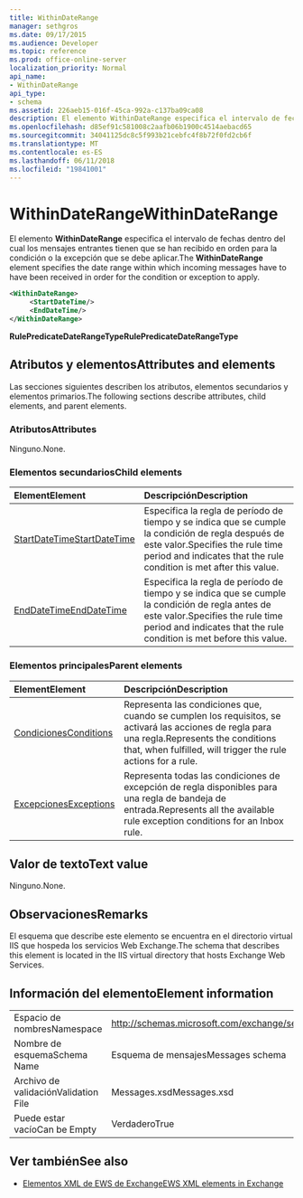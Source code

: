 ```yaml
---
title: WithinDateRange
manager: sethgros
ms.date: 09/17/2015
ms.audience: Developer
ms.topic: reference
ms.prod: office-online-server
localization_priority: Normal
api_name:
- WithinDateRange
api_type:
- schema
ms.assetid: 226aeb15-016f-45ca-992a-c137ba09ca08
description: El elemento WithinDateRange especifica el intervalo de fechas dentro del cual los mensajes entrantes tienen que se han recibido en orden para la condición o la excepción que se debe aplicar.
ms.openlocfilehash: d85ef91c581008c2aafb06b1900c4514aebacd65
ms.sourcegitcommit: 34041125dc8c5f993b21cebfc4f8b72f0fd2cb6f
ms.translationtype: MT
ms.contentlocale: es-ES
ms.lasthandoff: 06/11/2018
ms.locfileid: "19841001"
---
```

# <a name="withindaterange"></a><span data-ttu-id="7893c-103">WithinDateRange</span><span class="sxs-lookup"><span data-stu-id="7893c-103">WithinDateRange</span></span>

<span data-ttu-id="7893c-104">El elemento **WithinDateRange** especifica el intervalo de fechas dentro del cual los mensajes entrantes tienen que se han recibido en orden para la condición o la excepción que se debe aplicar.</span><span class="sxs-lookup"><span data-stu-id="7893c-104">The **WithinDateRange** element specifies the date range within which incoming messages have to have been received in order for the condition or exception to apply.</span></span> 
  
```XML
<WithinDateRange>
     <StartDateTime/>
     <EndDateTime/>
</WithinDateRange>
```

 <span data-ttu-id="7893c-105">**RulePredicateDateRangeType**</span><span class="sxs-lookup"><span data-stu-id="7893c-105">**RulePredicateDateRangeType**</span></span>
## <a name="attributes-and-elements"></a><span data-ttu-id="7893c-106">Atributos y elementos</span><span class="sxs-lookup"><span data-stu-id="7893c-106">Attributes and elements</span></span>

<span data-ttu-id="7893c-107">Las secciones siguientes describen los atributos, elementos secundarios y elementos primarios.</span><span class="sxs-lookup"><span data-stu-id="7893c-107">The following sections describe attributes, child elements, and parent elements.</span></span>
  
### <a name="attributes"></a><span data-ttu-id="7893c-108">Atributos</span><span class="sxs-lookup"><span data-stu-id="7893c-108">Attributes</span></span>

<span data-ttu-id="7893c-109">Ninguno.</span><span class="sxs-lookup"><span data-stu-id="7893c-109">None.</span></span>
  
### <a name="child-elements"></a><span data-ttu-id="7893c-110">Elementos secundarios</span><span class="sxs-lookup"><span data-stu-id="7893c-110">Child elements</span></span>

|<span data-ttu-id="7893c-111">**Element**</span><span class="sxs-lookup"><span data-stu-id="7893c-111">**Element**</span></span>|<span data-ttu-id="7893c-112">**Descripción**</span><span class="sxs-lookup"><span data-stu-id="7893c-112">**Description**</span></span>|
|:-----|:-----|
|[<span data-ttu-id="7893c-113">StartDateTime</span><span class="sxs-lookup"><span data-stu-id="7893c-113">StartDateTime</span></span>](startdatetime.md) <br/> |<span data-ttu-id="7893c-114">Especifica la regla de período de tiempo y se indica que se cumple la condición de regla después de este valor.</span><span class="sxs-lookup"><span data-stu-id="7893c-114">Specifies the rule time period and indicates that the rule condition is met after this value.</span></span>  <br/> |
|[<span data-ttu-id="7893c-115">EndDateTime</span><span class="sxs-lookup"><span data-stu-id="7893c-115">EndDateTime</span></span>](enddatetime.md) <br/> |<span data-ttu-id="7893c-116">Especifica la regla de período de tiempo y se indica que se cumple la condición de regla antes de este valor.</span><span class="sxs-lookup"><span data-stu-id="7893c-116">Specifies the rule time period and indicates that the rule condition is met before this value.</span></span>  <br/> |
   
### <a name="parent-elements"></a><span data-ttu-id="7893c-117">Elementos principales</span><span class="sxs-lookup"><span data-stu-id="7893c-117">Parent elements</span></span>

|<span data-ttu-id="7893c-118">**Element**</span><span class="sxs-lookup"><span data-stu-id="7893c-118">**Element**</span></span>|<span data-ttu-id="7893c-119">**Descripción**</span><span class="sxs-lookup"><span data-stu-id="7893c-119">**Description**</span></span>|
|:-----|:-----|
|[<span data-ttu-id="7893c-120">Condiciones</span><span class="sxs-lookup"><span data-stu-id="7893c-120">Conditions</span></span>](conditions.md) <br/> |<span data-ttu-id="7893c-121">Representa las condiciones que, cuando se cumplen los requisitos, se activará las acciones de regla para una regla.</span><span class="sxs-lookup"><span data-stu-id="7893c-121">Represents the conditions that, when fulfilled, will trigger the rule actions for a rule.</span></span>  <br/> |
|[<span data-ttu-id="7893c-122">Excepciones</span><span class="sxs-lookup"><span data-stu-id="7893c-122">Exceptions</span></span>](exceptions.md) <br/> |<span data-ttu-id="7893c-123">Representa todas las condiciones de excepción de regla disponibles para una regla de bandeja de entrada.</span><span class="sxs-lookup"><span data-stu-id="7893c-123">Represents all the available rule exception conditions for an Inbox rule.</span></span>  <br/> |
   
## <a name="text-value"></a><span data-ttu-id="7893c-124">Valor de texto</span><span class="sxs-lookup"><span data-stu-id="7893c-124">Text value</span></span>

<span data-ttu-id="7893c-125">Ninguno.</span><span class="sxs-lookup"><span data-stu-id="7893c-125">None.</span></span>
  
## <a name="remarks"></a><span data-ttu-id="7893c-126">Observaciones</span><span class="sxs-lookup"><span data-stu-id="7893c-126">Remarks</span></span>

<span data-ttu-id="7893c-127">El esquema que describe este elemento se encuentra en el directorio virtual IIS que hospeda los servicios Web Exchange.</span><span class="sxs-lookup"><span data-stu-id="7893c-127">The schema that describes this element is located in the IIS virtual directory that hosts Exchange Web Services.</span></span>
  
## <a name="element-information"></a><span data-ttu-id="7893c-128">Información del elemento</span><span class="sxs-lookup"><span data-stu-id="7893c-128">Element information</span></span>

|||
|:-----|:-----|
|<span data-ttu-id="7893c-129">Espacio de nombres</span><span class="sxs-lookup"><span data-stu-id="7893c-129">Namespace</span></span>  <br/> |http://schemas.microsoft.com/exchange/services/2006/messages  <br/> |
|<span data-ttu-id="7893c-130">Nombre de esquema</span><span class="sxs-lookup"><span data-stu-id="7893c-130">Schema Name</span></span>  <br/> |<span data-ttu-id="7893c-131">Esquema de mensajes</span><span class="sxs-lookup"><span data-stu-id="7893c-131">Messages schema</span></span>  <br/> |
|<span data-ttu-id="7893c-132">Archivo de validación</span><span class="sxs-lookup"><span data-stu-id="7893c-132">Validation File</span></span>  <br/> |<span data-ttu-id="7893c-133">Messages.xsd</span><span class="sxs-lookup"><span data-stu-id="7893c-133">Messages.xsd</span></span>  <br/> |
|<span data-ttu-id="7893c-134">Puede estar vacío</span><span class="sxs-lookup"><span data-stu-id="7893c-134">Can be Empty</span></span>  <br/> |<span data-ttu-id="7893c-135">Verdadero</span><span class="sxs-lookup"><span data-stu-id="7893c-135">True</span></span>  <br/> |
   
## <a name="see-also"></a><span data-ttu-id="7893c-136">Ver también</span><span class="sxs-lookup"><span data-stu-id="7893c-136">See also</span></span>



- [<span data-ttu-id="7893c-137">Elementos XML de EWS de Exchange</span><span class="sxs-lookup"><span data-stu-id="7893c-137">EWS XML elements in Exchange</span></span>](ews-xml-elements-in-exchange.md)

